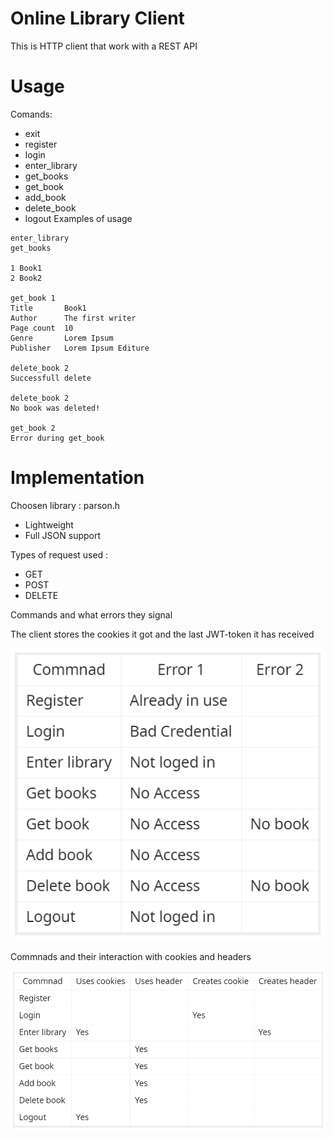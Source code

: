 # Online Library Client

This is HTTP client that work with a REST API

# Usage

Comands:
* exit
* register
* login
* enter_library
* get_books
* get_book
* add_book
* delete_book
* logout
Examples of usage
```
enter_library
get_books

1 Book1
2 Book2

get_book 1
Title		Book1
Author		The first writer
Page count	10
Genre		Lorem Ipsum
Publisher	Lorem Ipsum Editure

delete_book 2
Successfull delete

delete_book 2
No book was deleted!

get_book 2
Error during get_book

```
# Implementation

Choosen library : parson.h
* Lightweight
* Full JSON support

Types of request used :
* GET
* POST
* DELETE

Commands and what errors they signal

The client stores the cookies it got and the last JWT-token it has received

![](./misc/err_table.png)

Commnads and their interaction with cookies and headers

![](./misc/cookie_table.png)
